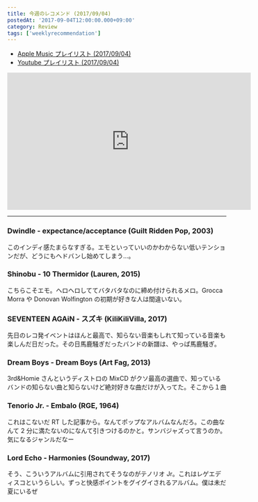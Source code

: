 ```yaml
---
title: 今週のレコメンド (2017/09/04)
postedAt: '2017-09-04T12:00:00.000+09:00'
category: Review
tags: ['weeklyrecommendation']
---
```


- [Apple Music プレイリスト (2017/09/04)](https://itunes.apple.com/jp/playlist/%E4%BB%8A%E9%80%B1%E3%81%AE%E3%83%AC%E3%82%B3%E3%83%A1%E3%83%B3%E3%83%89-2017-09-04/idpl.u-MDAWd39F4eRDmj)
- [Youtube プレイリスト (2017/09/04)](https://www.youtube.com/playlist?list=PLegnWsUgQayeDbKCUWc0JjhIAesvn%5FPyz)
<iframe width="560" height="315" class="youtube" src="https://www.youtube.com/embed/videoseries?list=PLegnWsUgQayeDbKCUWc0JjhIAesvn_Pyz" frameborder="0" allowfullscreen=""></iframe>

---

### Dwindle - expectance/acceptance (Guilt Ridden Pop, 2003)

このインディ感たまらなすぎる。エモといっていいのかわからない低いテンションだが、どうにもヘドバンし始めてしまう…。

### Shinobu - 10 Thermidor (Lauren, 2015)

こちらこそエモ。ヘロヘロしててバタバタなのに締め付けられるメロ。Grocca Morra や Donovan Wolfington の初期が好きな人は間違いない。

### SEVENTEEN AGAiN - スズキ (KiliKiliVilla, 2017)

先日のレコ発イベントはほんと最高で、知らない音楽もしれて知っている音楽も楽しんだ日だった。その日馬鹿騒ぎだったバンドの新譜は、やっぱ馬鹿騒ぎ。

### Dream Boys - Dream Boys (Art Fag, 2013)

3rd&Homie さんというディストロの MixCD がクソ最高の選曲で、知っているバンドの知らない曲と知らないけど絶対好きな曲だけが入ってた。そこから１曲

### Tenorio Jr. - Embalo (RGE, 1964)

これはこないだ RT した記事から。なんてポップなアルバムなんだろ。この曲なんて 2 分に満たないのになんて引きつけるのかと。サンバジャズって言うのか。気になるジャンルだなー

### Lord Echo - Harmonies (Soundway, 2017)

そう、こういうアルバムに引用されてそうなのがテノリオ Jr。これはレゲエディスコというらしい。ずっと快感ポイントをグイグイされるアルバム。僕は未だ夏にいるぜ
